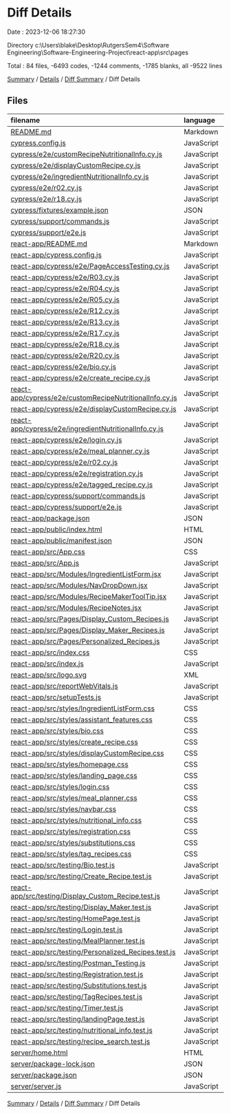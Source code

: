 # Diff Details

Date : 2023-12-06 18:27:30

Directory c:\\Users\\blake\\Desktop\\RutgersSem4\\Software Engineering\\Software-Engineering-Project\\react-app\\src\\pages

Total : 84 files,  -6493 codes, -1244 comments, -1785 blanks, all -9522 lines

[Summary](results.md) / [Details](details.md) / [Diff Summary](diff.md) / Diff Details

## Files
| filename | language | code | comment | blank | total |
| :--- | :--- | ---: | ---: | ---: | ---: |
| [README.md](/README.md) | Markdown | -13 | 0 | -2 | -15 |
| [cypress.config.js](/cypress.config.js) | JavaScript | -6 | -1 | -1 | -8 |
| [cypress/e2e/customRecipeNutritionalInfo.cy.js](/cypress/e2e/customRecipeNutritionalInfo.cy.js) | JavaScript | -17 | -8 | -8 | -33 |
| [cypress/e2e/displayCustomRecipe.cy.js](/cypress/e2e/displayCustomRecipe.cy.js) | JavaScript | -11 | -2 | -2 | -15 |
| [cypress/e2e/ingredientNutritionalInfo.cy.js](/cypress/e2e/ingredientNutritionalInfo.cy.js) | JavaScript | -16 | -2 | -2 | -20 |
| [cypress/e2e/r02.cy.js](/cypress/e2e/r02.cy.js) | JavaScript | -15 | -4 | -5 | -24 |
| [cypress/e2e/r18.cy.js](/cypress/e2e/r18.cy.js) | JavaScript | -17 | -4 | -9 | -30 |
| [cypress/fixtures/example.json](/cypress/fixtures/example.json) | JSON | -5 | 0 | -1 | -6 |
| [cypress/support/commands.js](/cypress/support/commands.js) | JavaScript | 0 | -25 | 0 | -25 |
| [cypress/support/e2e.js](/cypress/support/e2e.js) | JavaScript | -1 | -17 | -2 | -20 |
| [react-app/README.md](/react-app/README.md) | Markdown | -38 | 0 | -33 | -71 |
| [react-app/cypress.config.js](/react-app/cypress.config.js) | JavaScript | -6 | -1 | -1 | -8 |
| [react-app/cypress/e2e/PageAccessTesting.cy.js](/react-app/cypress/e2e/PageAccessTesting.cy.js) | JavaScript | -384 | -56 | -107 | -547 |
| [react-app/cypress/e2e/R03.cy.js](/react-app/cypress/e2e/R03.cy.js) | JavaScript | -8 | -15 | -7 | -30 |
| [react-app/cypress/e2e/R04.cy.js](/react-app/cypress/e2e/R04.cy.js) | JavaScript | -15 | -5 | -8 | -28 |
| [react-app/cypress/e2e/R05.cy.js](/react-app/cypress/e2e/R05.cy.js) | JavaScript | -21 | -13 | -14 | -48 |
| [react-app/cypress/e2e/R12.cy.js](/react-app/cypress/e2e/R12.cy.js) | JavaScript | -10 | -11 | -10 | -31 |
| [react-app/cypress/e2e/R13.cy.js](/react-app/cypress/e2e/R13.cy.js) | JavaScript | -19 | -10 | -13 | -42 |
| [react-app/cypress/e2e/R17.cy.js](/react-app/cypress/e2e/R17.cy.js) | JavaScript | -30 | -7 | -10 | -47 |
| [react-app/cypress/e2e/R18.cy.js](/react-app/cypress/e2e/R18.cy.js) | JavaScript | -17 | -4 | -9 | -30 |
| [react-app/cypress/e2e/R20.cy.js](/react-app/cypress/e2e/R20.cy.js) | JavaScript | -19 | -7 | -12 | -38 |
| [react-app/cypress/e2e/bio.cy.js](/react-app/cypress/e2e/bio.cy.js) | JavaScript | -60 | 0 | -18 | -78 |
| [react-app/cypress/e2e/create_recipe.cy.js](/react-app/cypress/e2e/create_recipe.cy.js) | JavaScript | -63 | 0 | -7 | -70 |
| [react-app/cypress/e2e/customRecipeNutritionalInfo.cy.js](/react-app/cypress/e2e/customRecipeNutritionalInfo.cy.js) | JavaScript | -17 | -8 | -8 | -33 |
| [react-app/cypress/e2e/displayCustomRecipe.cy.js](/react-app/cypress/e2e/displayCustomRecipe.cy.js) | JavaScript | -11 | -2 | -2 | -15 |
| [react-app/cypress/e2e/ingredientNutritionalInfo.cy.js](/react-app/cypress/e2e/ingredientNutritionalInfo.cy.js) | JavaScript | -16 | -2 | -2 | -20 |
| [react-app/cypress/e2e/login.cy.js](/react-app/cypress/e2e/login.cy.js) | JavaScript | -40 | -1 | -17 | -58 |
| [react-app/cypress/e2e/meal_planner.cy.js](/react-app/cypress/e2e/meal_planner.cy.js) | JavaScript | -167 | 0 | -19 | -186 |
| [react-app/cypress/e2e/r02.cy.js](/react-app/cypress/e2e/r02.cy.js) | JavaScript | -15 | -4 | -6 | -25 |
| [react-app/cypress/e2e/registration.cy.js](/react-app/cypress/e2e/registration.cy.js) | JavaScript | -64 | -1 | -26 | -91 |
| [react-app/cypress/e2e/tagged_recipe.cy.js](/react-app/cypress/e2e/tagged_recipe.cy.js) | JavaScript | -72 | -15 | -8 | -95 |
| [react-app/cypress/support/commands.js](/react-app/cypress/support/commands.js) | JavaScript | 0 | -25 | 0 | -25 |
| [react-app/cypress/support/e2e.js](/react-app/cypress/support/e2e.js) | JavaScript | -1 | -17 | -2 | -20 |
| [react-app/package.json](/react-app/package.json) | JSON | -52 | 0 | -2 | -54 |
| [react-app/public/index.html](/react-app/public/index.html) | HTML | -20 | -23 | -1 | -44 |
| [react-app/public/manifest.json](/react-app/public/manifest.json) | JSON | -25 | 0 | -1 | -26 |
| [react-app/src/App.css](/react-app/src/App.css) | CSS | -33 | 0 | -6 | -39 |
| [react-app/src/App.js](/react-app/src/App.js) | JavaScript | -23 | 0 | -3 | -26 |
| [react-app/src/Modules/IngredientListForm.jsx](/react-app/src/Modules/IngredientListForm.jsx) | JavaScript | -44 | 0 | -10 | -54 |
| [react-app/src/Modules/NavDropDown.jsx](/react-app/src/Modules/NavDropDown.jsx) | JavaScript | -16 | 0 | -2 | -18 |
| [react-app/src/Modules/RecipeMakerToolTip.jsx](/react-app/src/Modules/RecipeMakerToolTip.jsx) | JavaScript | -12 | 0 | -2 | -14 |
| [react-app/src/Modules/RecipeNotes.jsx](/react-app/src/Modules/RecipeNotes.jsx) | JavaScript | -63 | -13 | -14 | -90 |
| [react-app/src/Pages/Display_Custom_Recipes.js](/react-app/src/Pages/Display_Custom_Recipes.js) | JavaScript | -56 | 10 | -29 | -75 |
| [react-app/src/Pages/Display_Maker_Recipes.js](/react-app/src/Pages/Display_Maker_Recipes.js) | JavaScript | -25 | -4 | -21 | -50 |
| [react-app/src/Pages/Personalized_Recipes.js](/react-app/src/Pages/Personalized_Recipes.js) | JavaScript | -6 | -3 | -36 | -45 |
| [react-app/src/index.css](/react-app/src/index.css) | CSS | -12 | 0 | -2 | -14 |
| [react-app/src/index.js](/react-app/src/index.js) | JavaScript | -127 | -3 | -13 | -143 |
| [react-app/src/logo.svg](/react-app/src/logo.svg) | XML | -1 | 0 | 0 | -1 |
| [react-app/src/reportWebVitals.js](/react-app/src/reportWebVitals.js) | JavaScript | -12 | 0 | -2 | -14 |
| [react-app/src/setupTests.js](/react-app/src/setupTests.js) | JavaScript | -1 | -4 | -2 | -7 |
| [react-app/src/styles/IngredientListForm.css](/react-app/src/styles/IngredientListForm.css) | CSS | -41 | -1 | -8 | -50 |
| [react-app/src/styles/assistant_features.css](/react-app/src/styles/assistant_features.css) | CSS | -36 | -1 | -8 | -45 |
| [react-app/src/styles/bio.css](/react-app/src/styles/bio.css) | CSS | -7 | 0 | -4 | -11 |
| [react-app/src/styles/create_recipe.css](/react-app/src/styles/create_recipe.css) | CSS | -123 | -2 | -27 | -152 |
| [react-app/src/styles/displayCustomRecipe.css](/react-app/src/styles/displayCustomRecipe.css) | CSS | -97 | -3 | -20 | -120 |
| [react-app/src/styles/homepage.css](/react-app/src/styles/homepage.css) | CSS | -60 | -14 | -12 | -86 |
| [react-app/src/styles/landing_page.css](/react-app/src/styles/landing_page.css) | CSS | -44 | -8 | -10 | -62 |
| [react-app/src/styles/login.css](/react-app/src/styles/login.css) | CSS | -30 | -1 | -6 | -37 |
| [react-app/src/styles/meal_planner.css](/react-app/src/styles/meal_planner.css) | CSS | -14 | 0 | -5 | -19 |
| [react-app/src/styles/navbar.css](/react-app/src/styles/navbar.css) | CSS | -58 | -1 | -11 | -70 |
| [react-app/src/styles/nutritional_info.css](/react-app/src/styles/nutritional_info.css) | CSS | -30 | -1 | -7 | -38 |
| [react-app/src/styles/registration.css](/react-app/src/styles/registration.css) | CSS | -30 | -1 | -6 | -37 |
| [react-app/src/styles/substitutions.css](/react-app/src/styles/substitutions.css) | CSS | -29 | -6 | -6 | -41 |
| [react-app/src/styles/tag_recipes.css](/react-app/src/styles/tag_recipes.css) | CSS | -21 | 0 | -7 | -28 |
| [react-app/src/testing/Bio.test.js](/react-app/src/testing/Bio.test.js) | JavaScript | -96 | -23 | -46 | -165 |
| [react-app/src/testing/Create_Recipe.test.js](/react-app/src/testing/Create_Recipe.test.js) | JavaScript | -129 | -55 | -65 | -249 |
| [react-app/src/testing/Display_Custom_Recipe.test.js](/react-app/src/testing/Display_Custom_Recipe.test.js) | JavaScript | -40 | -43 | -8 | -91 |
| [react-app/src/testing/Display_Maker.test.js](/react-app/src/testing/Display_Maker.test.js) | JavaScript | -65 | -15 | -12 | -92 |
| [react-app/src/testing/HomePage.test.js](/react-app/src/testing/HomePage.test.js) | JavaScript | -20 | -25 | -11 | -56 |
| [react-app/src/testing/Login.test.js](/react-app/src/testing/Login.test.js) | JavaScript | -27 | -7 | -11 | -45 |
| [react-app/src/testing/MealPlanner.test.js](/react-app/src/testing/MealPlanner.test.js) | JavaScript | -227 | -5 | -110 | -342 |
| [react-app/src/testing/Personalized_Recipes.test.js](/react-app/src/testing/Personalized_Recipes.test.js) | JavaScript | -158 | -37 | -46 | -241 |
| [react-app/src/testing/Postman_Testing.js](/react-app/src/testing/Postman_Testing.js) | JavaScript | -838 | -425 | -389 | -1,652 |
| [react-app/src/testing/Registration.test.js](/react-app/src/testing/Registration.test.js) | JavaScript | -40 | -15 | -17 | -72 |
| [react-app/src/testing/Substitutions.test.js](/react-app/src/testing/Substitutions.test.js) | JavaScript | -19 | -36 | -10 | -65 |
| [react-app/src/testing/TagRecipes.test.js](/react-app/src/testing/TagRecipes.test.js) | JavaScript | -76 | -3 | -39 | -118 |
| [react-app/src/testing/Timer.test.js](/react-app/src/testing/Timer.test.js) | JavaScript | -32 | -62 | -13 | -107 |
| [react-app/src/testing/landingPage.test.js](/react-app/src/testing/landingPage.test.js) | JavaScript | -20 | -1 | -4 | -25 |
| [react-app/src/testing/nutritional_info.test.js](/react-app/src/testing/nutritional_info.test.js) | JavaScript | -46 | -5 | -11 | -62 |
| [react-app/src/testing/recipe_search.test.js](/react-app/src/testing/recipe_search.test.js) | JavaScript | -42 | -1 | -9 | -52 |
| [server/home.html](/server/home.html) | HTML | -6 | 0 | 0 | -6 |
| [server/package-lock.json](/server/package-lock.json) | JSON | -1,050 | 0 | -1 | -1,051 |
| [server/package.json](/server/package.json) | JSON | -21 | 0 | -1 | -22 |
| [server/server.js](/server/server.js) | JavaScript | -1,199 | -140 | -328 | -1,667 |

[Summary](results.md) / [Details](details.md) / [Diff Summary](diff.md) / Diff Details